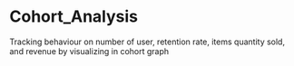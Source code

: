 # Cohort_Analysis
Tracking behaviour on number of user, retention rate, items quantity sold, and revenue by visualizing in cohort graph
